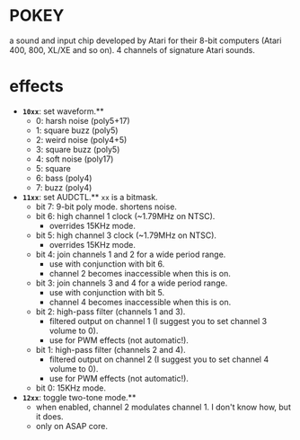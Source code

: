 # POKEY

a sound and input chip developed by Atari for their 8-bit computers (Atari 400, 800, XL/XE and so on). 4 channels of signature Atari sounds.

# effects

- **`10xx`**: set waveform.**
  - 0: harsh noise (poly5+17)
  - 1: square buzz (poly5)
  - 2: weird noise (poly4+5)
  - 3: square buzz (poly5)
  - 4: soft noise (poly17)
  - 5: square
  - 6: bass (poly4)
  - 7: buzz (poly4)
- **`11xx`**: set AUDCTL.** `xx` is a bitmask.
  - bit 7: 9-bit poly mode. shortens noise.
  - bit 6: high channel 1 clock (~1.79MHz on NTSC).
    - overrides 15KHz mode.
  - bit 5: high channel 3 clock (~1.79MHz on NTSC).
    - overrides 15KHz mode.
  - bit 4: join channels 1 and 2 for a wide period range.
    - use with conjunction with bit 6.
    - channel 2 becomes inaccessible when this is on.
  - bit 3: join channels 3 and 4 for a wide period range.
    - use with conjunction with bit 5.
    - channel 4 becomes inaccessible when this is on.
  - bit 2: high-pass filter (channels 1 and 3).
    - filtered output on channel 1 (I suggest you to set channel 3 volume to 0).
    - use for PWM effects (not automatic!).
  - bit 1: high-pass filter (channels 2 and 4).
    - filtered output on channel 2 (I suggest you to set channel 4 volume to 0).
    - use for PWM effects (not automatic!).
  - bit 0: 15KHz mode.
- **`12xx`**: toggle two-tone mode.**
  - when enabled, channel 2 modulates channel 1. I don't know how, but it does.
  - only on ASAP core.
